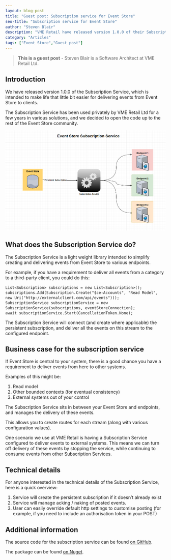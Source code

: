```yaml
---
layout: blog-post
title: "Guest post: Subscription service for Event Store"
seo-title: "Subscription service for Event Store"
author: "Steven Blair"
description: "VME Retail have released version 1.0.0 of their Subscription Service, which is intended to make life that little bit easier for delivering events from Event Store to clients. The Subscription Service has been used privately by VME Retail Ltd for a few years in various solutions, and they have decided to open the code up to the rest of the Event Store community."
category: "Articles"
tags: ["Event Store","Guest post"]
---
```

> **This is a guest post** - Steven Blair is a Software Architect at VME Retail Ltd.

## Introduction

We have released version 1.0.0 of the Subscription Service, which is intended to make life that little bit easier for delivering events from Event Store to clients.

The Subscription Service has been used privately by VME Retail Ltd for a few years in various solutions, and we decided to open the code up to the rest of the Event Store community.

![Subscription Service for Event Store](/images/subscription-service-vme-retail.png)

## What does the Subscription Service do?

The Subscription Service is a light weight library intended to simplify creating and delivering events from Event Store to various endpoints.

For example, if you have a requirement to deliver all events from a category to a third-party client, you could do this:

```
List<Subscription> subscriptions = new List<Subscription>();
subscriptions.Add(Subscription.Create("$ce-Accounts", "Read Model", new Uri("http://externalclient.com/api/events")));
SubscriptionService subscriptionService = new SubscriptionService(subscriptions, eventStoreConnection);
await subscriptionService.Start(CancellationToken.None);
```

The Subscription Service will connect (and create where applicable) the persistent subscription, and deliver all the events on this stream to the configured endpoint.

## Business case for the subscription service

If Event Store is central to your system, there is a good chance you have a requirement to deliver events from here to other systems.

Examples of this might be:
1. Read model
2. Other bounded contexts (for eventual consistency)
2. External systems out of your control

The Subscription Service sits in between your Event Store and endpoints, and manages the delivery of these events.

This allows you to create routes for each stream (along with various configuration values).

One scenario we use at VME Retail is having a Subscription Service configured to deliver events to external systems. This means we can turn off delivery of these events by stopping the service, while continuing to consume events from other Subscription Services.

## Technical details

For anyone interested in the technical details of the Subscription Service, here is a quick overview:

1. Service will create the persistent subscription if it doesn’t already exist
2. Service will manage acking / naking of posted events.
3. User can easily override default http settings to customise posting (for example, if you need to include an authorisation token in your POST)

## Additional information

The source code for the subscription service can be found [on GitHub](https://github.com/vmeretail/subscriptionservice "Subscription Service on Github").

The package can be found [on Nuget](https://www.nuget.org/packages/EventStore.SubscriptionService "Subscription Service on Nuget").
